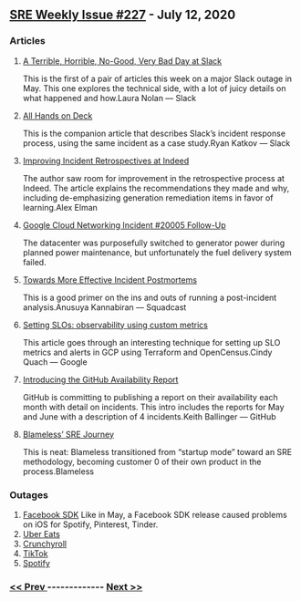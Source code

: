 ## [SRE Weekly Issue #227](https://sreweekly.com/sre-weekly-issue-227/) - July 12, 2020
### Articles

1. [A Terrible, Horrible, No-Good, Very Bad Day at Slack](https://slack.engineering/a-terrible-horrible-no-good-very-bad-day-at-slack-dfe05b485f82)

    This is the first of a pair of articles this week on a major Slack outage in May. This one explores the technical side, with a lot of juicy details on what happened and how.Laura Nolan — Slack
1. [All Hands on Deck](https://slack.engineering/all-hands-on-deck-91d6986c3ee)

    This is the companion article that describes Slack’s incident response process, using the same incident as a case study.Ryan Katkov — Slack
1. [Improving Incident Retrospectives at Indeed](https://www.learningfromincidents.io/blog/improving-incident-retrospectives-at-indeed)

    The author saw room for improvement in the retrospective process at Indeed. The article explains the recommendations they made and why, including de-emphasizing generation remediation items in favor of learning.Alex Elman
1. [Google Cloud Networking Incident #20005 Follow-Up](https://status.cloud.google.com/incident/cloud-networking/20005#20005009)

    The datacenter was purposefully switched to generator power during planned power maintenance, but unfortunately the fuel delivery system failed.
1. [Towards More Effective Incident Postmortems](https://www.squadcast.com/blog/towards-more-effective-incident-postmortems/)

    This is a good primer on the ins and outs of running a post-incident analysis.Anusuya Kannabiran — Squadcast
1. [Setting SLOs: observability using custom metrics](https://cloud.google.com/blog/products/management-tools/observability-using-custom-metrics/)

    This article goes through an interesting technique for setting up SLO metrics and alerts in GCP using Terraform and OpenCensus.Cindy Quach — Google
1. [Introducing the GitHub Availability Report](https://github.blog/2020-07-08-introducing-the-github-availability-report/)

    GitHub is committing to publishing a report on their availability each month with detail on incidents. This intro includes the reports for May and June with a description of 4 incidents.Keith Ballinger — GitHub
1. [Blameless’ SRE Journey](https://www.blameless.com/blog/blameless-sre-journey)

    This is neat: Blameless transitioned from “startup mode” toward an SRE methodology, becoming customer 0 of their own product in the process.Blameless
### Outages

1. [Facebook SDK](https://www.theverge.com/2020/7/10/21319784/ios-apps-crashing-spotify-tiktok-pinterest-tinder-facebook-sdk-certification-issue)
    Like in May, a Facebook SDK release caused problems on iOS for Spotify, Pinterest, Tinder.
1. [Uber Eats](https://www.bleepingcomputer.com/news/technology/uber-eats-outage-in-multiple-countries-internal-server-error-reports/)
1. [Crunchyroll](https://comicbook.com/anime/news/crunchyroll-down-not-responding-anime-july-2020/)
1. [TikTok](https://twitter.com/TikTokSupport/status/1281297880158883841)
1. [Spotify](https://twitter.com/SpotifyStatus/status/1281542997906202625)

### [ << Prev ](sreweekly-226.md) ------------- [ Next >> ](sreweekly-228.md)
